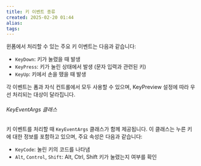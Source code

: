 ```yaml
---
title: 키 이벤트 종류
created: 2025-02-20 01:44
alias:
tags:
---
```

윈폼에서 처리할 수 있는 주요 키 이벤트는 다음과 같습니다:
- `KeyDown`: 키가 눌렸을 때 발생
- `KeyPress`: 키가 눌린 상태에서 발생 (문자 입력과 관련된 키)
- `KeyUp`: 키에서 손을 뗐을 때 발생

각 이벤트는 폼과 자식 컨트롤에서 모두 사용할 수 있으며, KeyPreview 설정에 따라 우선 처리되는 대상이 달라집니다.

###### KeyEventArgs 클래스
키 이벤트를 처리할 때 `KeyEventArgs` 클래스가 함께 제공됩니다. 이 클래스는 누른 키에 대한 정보를 포함하고 있으며, 주요 속성은 다음과 같습니다:
- `KeyCode`: 눌린 키의 코드를 나타냄
- `Alt`, `Control`, `Shift`: Alt, Ctrl, Shift 키가 눌렸는지 여부를 확인


